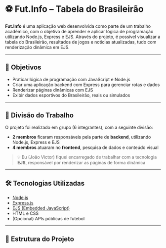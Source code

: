 # ⚽ Fut.Info – Tabela do Brasileirão

**Fut.Info** é uma aplicação web desenvolvida como parte de um trabalho acadêmico, com o objetivo de aprender e aplicar lógica de programação utilizando Node.js, Express e EJS. Através do projeto, é possível visualizar a tabela do Brasileirão, resultados de jogos e notícias atualizadas, tudo com renderização dinâmica em EJS.

---

## 🎯 Objetivos

- Praticar lógica de programação com JavaScript e Node.js  
- Criar uma aplicação backend com Express para gerenciar rotas e dados  
- Renderizar páginas dinâmicas com EJS  
- Exibir dados esportivos do Brasileirão, reais ou simulados  

---

## 👥 Divisão do Trabalho

O projeto foi realizado em grupo (6 integrantes), com a seguinte divisão:

- **2 membros** ficaram responsáveis pela parte de **backend**, utilizando Node.js, Express e EJS  
- **4 membros** atuaram no **frontend**, pesquisa de dados e conteúdo visual  

> 💡 Eu (João Victor) fiquei encarregado de trabalhar com a tecnologia **EJS**, responsável por renderizar as páginas de forma dinâmica

---

## 🛠️ Tecnologias Utilizadas

- [Node.js](https://nodejs.org/)
- [Express.js](https://expressjs.com/)
- [EJS (Embedded JavaScript)](https://ejs.co/)
- HTML e CSS  
- (Opcional) APIs públicas de futebol

---

## 📁 Estrutura do Projeto